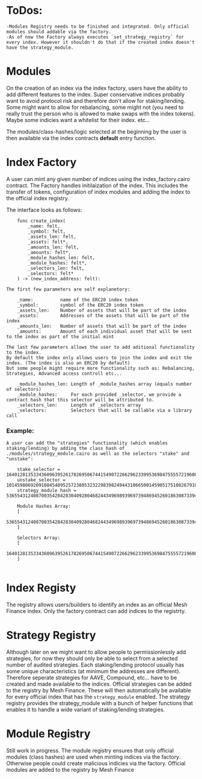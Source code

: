 # ToDos:
    -Modules Registry needs to be finished and integrated. Only official modules should addable via the factory.
    -As of now the Factory always executes `set_strategy_registry` for every index. However it shouldn't do that if the created index doesn't have the strategy_module.

# Modules

On the creation of an index via the index factory, users have the ability to add different features to the index.
Super conservative indices probably want to avoid protocol risk and therefore don't allow for staking/lending.
Some might want to allow for rebalancing, some might not (you need to really trust the person who is allowed to make swaps with the index tokens).
Maybe some indicies want a whitelist for their index.
etc...

The modules/class-hashes/logic selected at the beginning by the user is then available via the index contracts __default__ entry function. 

# Index Factory

A user can mint any given number of indices using the index_factory.cairo contract.
The Factory handles initilaization of the index. This includes the transfer of tokens, configuration of index modules and adding the index to the official index registry.

The interface looks as follows:

```
    func create_index(
        _name: felt,
        _symbol: felt,
        _assets_len: felt,
        _assets: felt*,
        _amounts_len: felt, 
        _amounts: felt*,
        _module_hashes_len: felt,
        _module_hashes: felt*,
        _selectors_len: felt,
        _selectors: felt*
    ) -> (new_index_address: felt):
```
    
    The first few parameters are self explanetory:
```
    _name: 		    name of the ERC20 index token
    _symbol: 		symbol of the ERC20 index token
    _assets_len: 	Number of assets that will be part of the index
    _assets:		Addresses of the assets that will be part of the index
    _amounts_len: 	Number of assets that will be part of the index
    _amounts: 		Amount of each individual asset that will be sent to the index as part of the initial mint
```

    The last few parameters allows the user to add aditional functionality to the index.
    By default the index only allows users to join the index and exit the index. (The index is also an ERC20 by default)
    But some people might require more functionality such as: Rebalancing, Strategies, Advanced access controll etc...
    
```
    _module_hashes_len: Length of _module_hashes array (equals number of selectors)
    _module_hashes: 	For each provided _selector, we provide a contract hash that this selector will be attributed to.    
    _selectors_len:	    Length of _selectors array
    _selectors:         Selectors that will be callable via a library call
```

### Example:

    A user can add the "strategies" functionality (which enables staking/lending) by adding the class hash of ./modules/strategy_module.cairo as well as the selectors "stake" and "unstake":
    
```
    stake_selector = 1640128135334360963952617826950674415490722662962339953698475555721960042361
    unstake_selector = 1014598069209108454895257238053232298398249443106650014590517510826791002668
    strategy_module hash = 536554312408700354284283040928046824434969893969739486945260186308733942996
    
    Module Hashes Array:
    [
        536554312408700354284283040928046824434969893969739486945260186308733942996,536554312408700354284283040928046824434969893969739486945260186308733942996
    ]

    Selectors Array:
    [
        1640128135334360963952617826950674415490722662962339953698475555721960042361,1014598069209108454895257238053232298398249443106650014590517510826791002668,
    ]
    
```

# Index Registy

The registry allows users/builders to identify an index as an official Mesh Finance index.
Only the factory contract can add indices to the registrty.

# Strategy Registry 

Although later on we might want to allow people to permissionlessly add strategies, for now they should only be able to select from a selected number of audited strategies.
Each staking/lending protocol usually has some unique characteristics (at minimum the addresses are different). Therefore seperate strategies for AAVE, Compound, etc... have to be created and made available to the indices. 
Official strategies can be added to the registry by Mesh Finance. These will then automatically be available for every official index that has the `strategy_module` enabled.
The strategy registry provides the strategy_module with a bunch of helper functions that enables it to handle a wide variant of staking/lending strategies.

# Module Registry

Still work in progress.
The module registry ensures that only official modules (class hashes) are used when minting indices via the factory. Otherwise people could create malicious indicies via the factory.
Official modules are added to the registry by Mesh Finance
